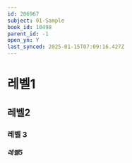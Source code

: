 ```yaml
---
id: 206967
subject: 01-Sample
book_id: 10498
parent_id: -1
open_yn: Y
last_synced: 2025-01-15T07:09:16.427Z
---
```

# 레벨1

## 레벨2

### 레벨 3

##### 레벨5